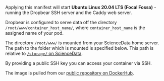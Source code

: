 Applying this manifest will start **Ubuntu Linux 20.04 LTS (Focal Fossa)** - running the Dropbear SSH server and the Caddy web server.

Dropbear is configured to serve data off the directory `/root/www/container_host_name/`, where `container_host_name` is the assigned name of your pod.

The directory `/root/www/` is mounted from your ScienceData home server. The path to the folder which is mounted is specified below. This path is relative to [`/storage/` on ScienceData](https://sciencedata.dk/sites/developer/ManagingFiles/index#toc_head9).

By providing a public SSH key you can access your container via SSH.

The image is pulled from our [public repository on DockerHub](https://hub.docker.com/r/sciencedata/ubuntu_focal_sciencedata).

